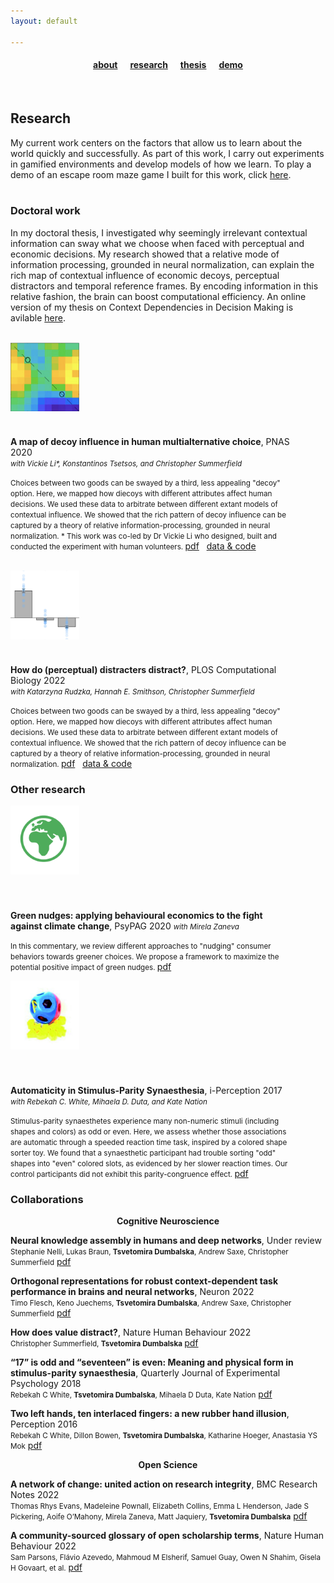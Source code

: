 ```yaml
---
layout: default

---
```


#### <center> <a href="/index">about</a> &nbsp;&nbsp;&nbsp;&nbsp; <a href="/research">research</a> &nbsp;&nbsp;&nbsp;&nbsp; <a href="/thesis/">thesis</a> &nbsp;&nbsp;&nbsp;&nbsp; <a href="/effugium/">demo</a> 

<br>

## Research 

My current work centers on the factors that allow us to learn about the world quickly and successfully. As part of this work, I carry out experiments in gamified environments and develop models of how we learn. To play a demo of an escape room maze game I built for this work, click <a href="https://atomsrivet.github.io/effugium/">here</a>.
<br>
<br>

### Doctoral work
<p style="font-size:10"> In my doctoral thesis, I investigated why seemingly irrelevant contextual information can sway what we choose when faced with perceptual and economic decisions. My research showed that a relative mode of information processing, grounded in neural normalization, can explain the rich map of contextual influence of economic decoys, perceptual distractors and temporal reference frames. By encoding information in this relative fashion, the brain can boost computational efficiency. An online version of my thesis on Context Dependencies in Decision Making is avilable <a href="https://atomsrivet.github.io/thesis/">here</a>.	
</p> <br>

<div class="grid-container">
  <div style="width: 150px; height: 150px;"><a href="https://www.pnas.org/doi/full/10.1073/pnas.2005058117"><img src="assets/decoy.png"  style="height:110px;width:110px;"></a></div> 
  <div style="width: 90%; height: auto;"> <b>A map of decoy influence in human multialternative choice</b>, PNAS 2020 <br>
  	<small> <i>with Vickie Li*, Konstantinos Tsetsos, and Christopher Summerfield </i><br> </small> 
  	<p> <small>
  	Choices between two goods can be swayed by a third, less appealing "decoy" option. Here, we mapped how diecoys with different attributes affect human decisions. We used these data to arbitrate between different extant models of contextual influence. We showed that the rich pattern of decoy influence can be captured by a theory of relative information-processing, grounded in neural normalization. * This work was co-led by Dr Vickie Li who designed, built and conducted the experiment with human volunteers. </small> <a href="https://www.pnas.org/doi/full/10.1073/pnas.2005058117">pdf</a> &nbsp; <a href="https://osf.io/u6br3/">data & code</a> </p>
  </div>
</div>
<br>
<div class="grid-container">
  <div style="width: 150px; height: 150px;"><a href="https://journals.plos.org/ploscompbiol/article?id=10.1371/journal.pcbi.1010609"><img src="assets/distractor.png"  style="height:110px;width:110px;"></a></div> 
  <div style="width: 90%; height: auto;"> <b>How do (perceptual) distracters distract?</b>, PLOS Computational Biology 2022 <br>
  	<small><i> with  Katarzyna Rudzka, Hannah E. Smithson, Christopher Summerfield</i><br></small>
  	<p> <small>
  	Choices between two goods can be swayed by a third, less appealing "decoy" option. Here, we mapped how diecoys with different attributes affect human decisions. We used these data to arbitrate between different extant models of contextual influence. We showed that the rich pattern of decoy influence can be captured by a theory of relative information-processing, grounded in neural normalization.  </small>  <a href="https://journals.plos.org/ploscompbiol/article?id=10.1371/journal.pcbi.1010609">pdf</a> &nbsp; <a href="https://osf.io/54rf2/">data & code</a> </p>
  </div>
</div>

### Other research 


<div class="grid-container">
  <div style="width: 150px; height: 150px;"><a href="/assets/green.pdf"><img src="assets/green.png"  style="height:110px;width:110px;"></a></div> <br>
  <div style="width: 90%; height: auto;"> <b>Green nudges: applying behavioural economics to the fight against climate change</b>, PsyPAG 2020
  	<small><i>with Mirela Zaneva </i><br></small>
  	<p> <small>
  	In this commentary, we review different approaches to "nudging" consumer behaviors towards greener choices. We propose a framework to maximize the potential positive impact of green nudges. </small> <a href="/assets/green.pdf">pdf</a></p>
  </div>
</div>

<div class="grid-container">
  <div style="width: 150px; height: 150px;"><a href="https://journals.sagepub.com/doi/full/10.1177/2041669517736323"><img src="assets/synaesthesia.png"  style="height:110px;width:110px;"></a></div> <br>
  <div style="width: 90%; height: auto;"> <b>Automaticity in Stimulus-Parity Synaesthesia</b>, i-Perception 2017  
  	<small><i>with Rebekah C. White, Mihaela D. Duta, and Kate Nation </i><br></small>
  	<p> <small>
  	Stimulus-parity synaesthetes experience many non-numeric stimuli (including shapes and colors) as odd or even. Here, we assess whether those associations are automatic through a speeded reaction time task, inspired by a colored shape sorter toy. We found that a synaesthetic participant had trouble sorting "odd" shapes into "even" colored slots, as evidenced by her slower reaction times. Our control participants did not exhibit this parity-congruence effect. </small> <a href="https://journals.sagepub.com/doi/full/10.1177/2041669517736323">pdf</a></p>
  </div>
</div>


### Collaborations

<center> <b> Cognitive Neuroscience </b> </center>

 <b>Neural knowledge assembly in humans and deep networks</b>, Under review <br>
 <small>Stephanie Nelli, Lukas Braun, <b>Tsvetomira Dumbalska</b>, Andrew Saxe, Christopher Summerfield</small> <a href="https://www.biorxiv.org/content/10.1101/2021.10.21.465374.full.pdf">pdf</a>

 <b>Orthogonal representations for robust context-dependent task performance in brains and neural networks</b>, Neuron 2022 <br>
 <small>Timo Flesch, Keno Juechems, <b>Tsvetomira Dumbalska</b>, Andrew Saxe, Christopher Summerfield</small> <a href="https://www.sciencedirect.com/science/article/pii/S0896627322000058">pdf</a>

 <b>How does value distract?</b>, Nature Human Behaviour 2022 <br>
 <small>Christopher Summerfield, <b>Tsvetomira Dumbalska</b> </small> <a href="/assets/value.pdf">pdf</a>

 <b>“17” is odd and “seventeen” is even: Meaning and physical form in stimulus-parity synaesthesia</b>, Quarterly Journal of Experimental Psychology 2018 <br>
 <small>Rebekah C White, <b>Tsvetomira Dumbalska</b>, Mihaela D Duta, Kate Nation</small> <a href="/assets/17.pdf">pdf</a>

 <b>Two left hands, ten interlaced fingers: a new rubber hand illusion</b>, Perception 2016 <br> 
 <small>Rebekah C White, Dillon Bowen, <b>Tsvetomira Dumbalska</b>, Katharine Hoeger, Anastasia YS Mok</small> <a href="/assets/hands.pdf">pdf</a>


<center> <b> Open Science </b> </center>

 <b>A network of change: united action on research integrity</b>, BMC Research Notes 2022 <br>
 <small>Thomas Rhys Evans, Madeleine Pownall, Elizabeth Collins, Emma L Henderson, Jade S Pickering, Aoife O’Mahony, Mirela Zaneva, Matt Jaquiery, <b>Tsvetomira Dumbalska</b></small> <a href="https://bmcresnotes.biomedcentral.com/articles/10.1186/s13104-022-06026-y">pdf</a>

 <b>A community-sourced glossary of open scholarship terms</b>, Nature Human Behaviour 2022 <br>
 <small>Sam Parsons, Flávio Azevedo, Mahmoud M Elsherif, Samuel Guay, Owen N Shahim, Gisela H Govaart, et al.</small> <a href="https://www.nature.com/articles/s41562-021-01269-4">pdf</a>

